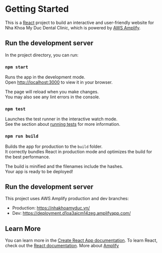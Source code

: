 # Getting Started

This is a [React](https://github.com/facebook/create-react-app) project to build an interactive and user-friendly website for Nha Khoa My Duc Dental Clinic, which is powered by [AWS Amplify](https://aws.amazon.com/amplify/).

## Run the development server

In the project directory, you can run:

### `npm start`

Runs the app in the development mode.\
Open [http://localhost:3000](http://localhost:3000) to view it in your browser.

The page will reload when you make changes.\
You may also see any lint errors in the console.

### `npm test`

Launches the test runner in the interactive watch mode.\
See the section about [running tests](https://facebook.github.io/create-react-app/docs/running-tests) for more information.

### `npm run build`

Builds the app for production to the `build` folder.\
It correctly bundles React in production mode and optimizes the build for the best performance.

The build is minified and the filenames include the hashes.\
Your app is ready to be deployed!

## Run the development server
This project uses AWS Amplify production and dev branches:
- Production: https://nhakhoamyduc.vn/
- Dev: https://deployment.d1oa3aicm14zeg.amplifyapp.com/

## Learn More

You can learn more in the [Create React App documentation](https://facebook.github.io/create-react-app/docs/getting-started).
To learn React, check out the [React documentation](https://reactjs.org/).
More about [Amplify](https://aws.amazon.com/amplify/)
